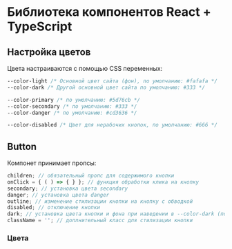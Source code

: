 # Библиотека компонентов React + TypeScript

## Настройка цветов

Цвета настраиваются с помощью CSS переменных:

```CSS
--color-light /* Основной цвет сайта (фон), по умолчанию: #fafafa */
--color-dark /* Другой основной цвет сайта по умолчанию: #333 */

--color-primary /* по умолчанию: #5d76cb */
--color-secondary /* по умолчанию: #333 */
--color-danger /* по умолчанию: #cd3636 */

--color-disabled /* Цвет для нерабочих кнопок, по умолчанию: #666 */
```

## Button

Компонет принимает пропсы:

```javascript
children; // обязательный пропс для содержимого кнопки
onClick = { ( ) => { } }; // функция обработки клика на кнопку
secondary; // установка цвета secondary
danger; // установка цвета danger
outline; // изменение стилизации кнопки на кнопку с обводкой
disabled; // отключение кнопки
dark; // установка цвета кнопки и фона при наведении в --color-dark (по умолчанию --color-light)
className = ''; // доплнительный класс для стилизации кнопки
```

### Цвета
